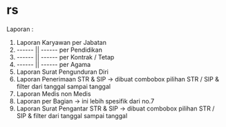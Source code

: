 # rs

Laporan :
1. Laporan Karyawan per Jabatan
2. ------ || ------ per Pendidikan
3. ------ || ------ per Kontrak / Tetap
4. ------ || ------ per Agama
5. Laporan Surat Pengunduran Diri
6. Laporan Penerimaan STR & SIP -> dibuat combobox pilihan STR / SIP & filter dari tanggal sampai tanggal
7. Laporan Medis non Medis
8. Laporan per Bagian -> ini lebih spesifik dari no.7
9. Laporan Surat Pengantar STR & SIP -> dibuat combobox pilihan STR / SIP & filter dari tanggal sampai tanggal
